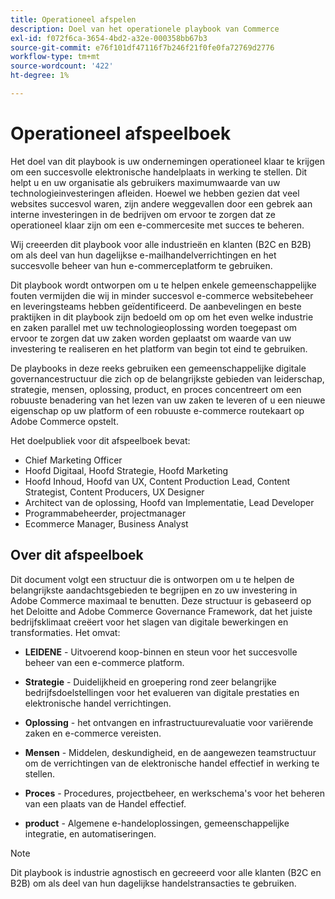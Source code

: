 ```yaml
---
title: Operationeel afspelen
description: Doel van het operationele playbook van Commerce
exl-id: f072f6ca-3654-4bd2-a32e-000358bb67b3
source-git-commit: e76f101df47116f7b246f21f0fe0fa72769d2776
workflow-type: tm+mt
source-wordcount: '422'
ht-degree: 1%

---
```


# Operationeel afspeelboek

Het doel van dit playbook is uw ondernemingen operationeel klaar te krijgen om een succesvolle elektronische handelplaats in werking te stellen. Dit helpt u en uw organisatie als gebruikers maximumwaarde van uw technologieinvesteringen afleiden. Hoewel we hebben gezien dat veel websites succesvol waren, zijn andere weggevallen door een gebrek aan interne investeringen in de bedrijven om ervoor te zorgen dat ze operationeel klaar zijn om een e-commercesite met succes te beheren.

Wij creeerden dit playbook voor alle industrieën en klanten (B2C en B2B) om als deel van hun dagelijkse e-mailhandelverrichtingen en het succesvolle beheer van hun e-commerceplatform te gebruiken.

Dit playbook wordt ontworpen om u te helpen enkele gemeenschappelijke fouten vermijden die wij in minder succesvol e-commerce websitebeheer en leveringsteams hebben geïdentificeerd. De aanbevelingen en beste praktijken in dit playbook zijn bedoeld om op om het even welke industrie en zaken parallel met uw technologieoplossing worden toegepast om ervoor te zorgen dat uw zaken worden geplaatst om waarde van uw investering te realiseren en het platform van begin tot eind te gebruiken.

De playbooks in deze reeks gebruiken een gemeenschappelijke digitale governancestructuur die zich op de belangrijkste gebieden van leiderschap, strategie, mensen, oplossing, product, en proces concentreert om een robuuste benadering van het lezen van uw zaken te leveren of u een nieuwe eigenschap op uw platform of een robuuste e-commerce routekaart op Adobe Commerce opstelt.

Het doelpubliek voor dit afspeelboek bevat:

- Chief Marketing Officer
- Hoofd Digitaal, Hoofd Strategie, Hoofd Marketing
- Hoofd Inhoud, Hoofd van UX, Content Production Lead, Content Strategist, Content Producers, UX Designer
- Architect van de oplossing, Hoofd van Implementatie, Lead Developer
- Programmabeheerder, projectmanager
- Ecommerce Manager, Business Analyst

## Over dit afspeelboek

Dit document volgt een structuur die is ontworpen om u te helpen de belangrijkste aandachtsgebieden te begrijpen en zo uw investering in Adobe Commerce maximaal te benutten. Deze structuur is gebaseerd op het Deloitte and Adobe Commerce Governance Framework, dat het juiste bedrijfsklimaat creëert voor het slagen van digitale bewerkingen en transformaties. Het omvat:

- **LEIDENE** - Uitvoerend koop-binnen en steun voor het succesvolle beheer van een e-commerce platform.

- **Strategie** - Duidelijkheid en groepering rond zeer belangrijke bedrijfsdoelstellingen voor het evalueren van digitale prestaties en elektronische handel verrichtingen.

- **Oplossing** - het ontvangen en infrastructuurevaluatie voor variërende zaken en e-commerce vereisten.

- **Mensen** - Middelen, deskundigheid, en de aangewezen teamstructuur om de verrichtingen van de elektronische handel effectief in werking te stellen.

- **Proces** - Procedures, projectbeheer, en werkschema&#39;s voor het beheren van een plaats van de Handel effectief.

- **product** - Algemene e-handeloplossingen, gemeenschappelijke integratie, en automatiseringen.

>[!NOTE]
>
>Dit playbook is industrie agnostisch en gecreeerd voor alle klanten (B2C en B2B) om als deel van hun dagelijkse handelstransacties te gebruiken.
